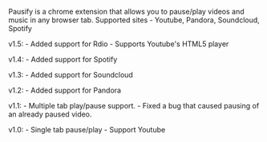 Pausify is a chrome extension that allows you to pause/play videos and music in any browser tab. Supported sites
    - Youtube, Pandora, Soundcloud, Spotify

v1.5:
    - Added support for Rdio
    - Supports Youtube's HTML5 player

v1.4:
    - Added support for Spotify

v1.3:
    - Added support for Soundcloud

v1.2:
    - Added support for Pandora

v1.1:
    - Multiple tab play/pause support.
    - Fixed a bug that caused pausing of an already paused video.

v1.0:
    - Single tab pause/play
    - Support Youtube
